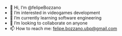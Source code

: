 - 👋 Hi, I’m @felipeBozzano
- 👀 I’m interested in videogames development
- 🌱 I’m currently learning software engineering
- 💞️ I’m looking to collaborate on anyone
- 📫 How to reach me: felipe.bozzano.ubp@gmail.com

<!---
felipeBozzano/felipeBozzano is a ✨ special ✨ repository because its `README.md` (this file) appears on your GitHub profile.
You can click the Preview link to take a look at your changes.
--->
